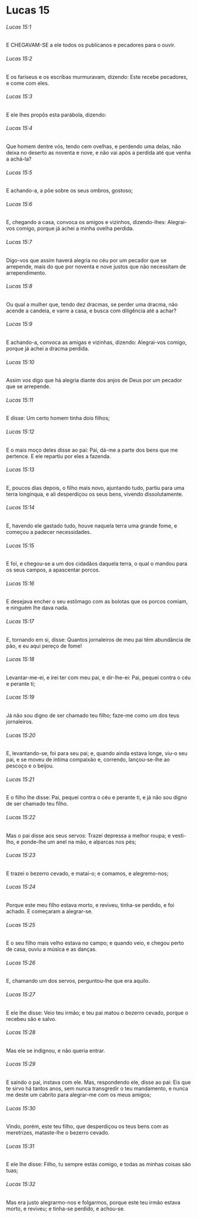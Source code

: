 # Lucas 15

###### Lucas 15:1

E CHEGAVAM-SE a ele todos os publicanos e pecadores para o ouvir.

###### Lucas 15:2

E os fariseus e os escribas murmuravam, dizendo: Este recebe pecadores, e come com eles.

###### Lucas 15:3

E ele lhes propôs esta parábola, dizendo:

###### Lucas 15:4

Que homem dentre vós, tendo cem ovelhas, e perdendo uma delas, não deixa no deserto as noventa e nove, e não vai após a perdida até que venha a achá-la?

###### Lucas 15:5

E achando-a, a põe sobre os seus ombros, gostoso;

###### Lucas 15:6

E, chegando a casa, convoca os amigos e vizinhos, dizendo-lhes: Alegrai-vos comigo, porque já achei a minha ovelha perdida.

###### Lucas 15:7

Digo-vos que assim haverá alegria no céu por um pecador que se arrepende, mais do que por noventa e nove justos que não necessitam de arrependimento.

###### Lucas 15:8

Ou qual a mulher que, tendo dez dracmas, se perder uma dracma, não acende a candeia, e varre a casa, e busca com diligência até a achar?

###### Lucas 15:9

E achando-a, convoca as amigas e vizinhas, dizendo: Alegrai-vos comigo, porque já achei a dracma perdida.

###### Lucas 15:10

Assim vos digo que há alegria diante dos anjos de Deus por um pecador que se arrepende.

###### Lucas 15:11

E disse: Um certo homem tinha dois filhos;

###### Lucas 15:12

E o mais moço deles disse ao pai: Pai, dá-me a parte dos bens que me pertence. E ele repartiu por eles a fazenda.

###### Lucas 15:13

E, poucos dias depois, o filho mais novo, ajuntando tudo, partiu para uma terra longínqua, e ali desperdiçou os seus bens, vivendo dissolutamente.

###### Lucas 15:14

E, havendo ele gastado tudo, houve naquela terra uma grande fome, e começou a padecer necessidades.

###### Lucas 15:15

E foi, e chegou-se a um dos cidadãos daquela terra, o qual o mandou para os seus campos, a apascentar porcos.

###### Lucas 15:16

E desejava encher o seu estômago com as bolotas que os porcos comiam, e ninguém lhe dava nada.

###### Lucas 15:17

E, tornando em si, disse: Quantos jornaleiros de meu pai têm abundância de pão, e eu aqui pereço de fome!

###### Lucas 15:18

Levantar-me-ei, e irei ter com meu pai, e dir-lhe-ei: Pai, pequei contra o céu e perante ti;

###### Lucas 15:19

Já não sou digno de ser chamado teu filho; faze-me como um dos teus jornaleiros.

###### Lucas 15:20

E, levantando-se, foi para seu pai; e, quando ainda estava longe, viu-o seu pai, e se moveu de íntima compaixão e, correndo, lançou-se-lhe ao pescoço e o beijou.

###### Lucas 15:21

E o filho lhe disse: Pai, pequei contra o céu e perante ti, e já não sou digno de ser chamado teu filho.

###### Lucas 15:22

Mas o pai disse aos seus servos: Trazei depressa a melhor roupa; e vesti-lho, e ponde-lhe um anel na mão, e alparcas nos pés;

###### Lucas 15:23

E trazei o bezerro cevado, e matai-o; e comamos, e alegremo-nos;

###### Lucas 15:24

Porque este meu filho estava morto, e reviveu, tinha-se perdido, e foi achado. E começaram a alegrar-se.

###### Lucas 15:25

E o seu filho mais velho estava no campo; e quando veio, e chegou perto de casa, ouviu a música e as danças.

###### Lucas 15:26

E, chamando um dos servos, perguntou-lhe que era aquilo.

###### Lucas 15:27

E ele lhe disse: Veio teu irmão; e teu pai matou o bezerro cevado, porque o recebeu são e salvo.

###### Lucas 15:28

Mas ele se indignou, e não queria entrar.

###### Lucas 15:29

E saindo o pai, instava com ele. Mas, respondendo ele, disse ao pai: Eis que te sirvo há tantos anos, sem nunca transgredir o teu mandamento, e nunca me deste um cabrito para alegrar-me com os meus amigos;

###### Lucas 15:30

Vindo, porém, este teu filho, que desperdiçou os teus bens com as meretrizes, mataste-lhe o bezerro cevado.

###### Lucas 15:31

E ele lhe disse: Filho, tu sempre estás comigo, e todas as minhas coisas são tuas;

###### Lucas 15:32

Mas era justo alegrarmo-nos e folgarmos, porque este teu irmão estava morto, e reviveu; e tinha-se perdido, e achou-se.

